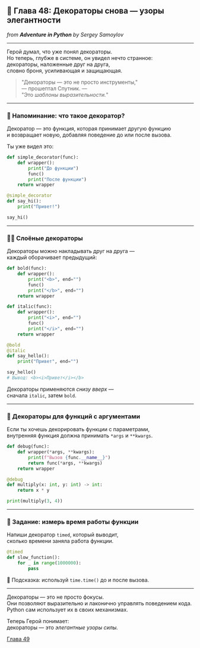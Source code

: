 ## 🔄 Глава 48: Декораторы снова — узоры элегантности
*from **Adventure in Python** by Sergey Samoylov*

---

Герой думал, что уже понял декораторы.  
Но теперь, глубже в системе, он увидел нечто странное:  
декораторы, наложенные друг на друга,  
словно броня, усиливающая и защищающая.

> "Декораторы — это не просто инструменты,"  
> — прошептал Спутник. —  
> "Это *шаблоны выразительности.*"

---

### 🧱 Напоминание: что такое декоратор?

Декоратор — это функция, которая принимает другую функцию  
и возвращает новую, добавляя поведение до или после вызова.

Ты уже видел это:

```python
def simple_decorator(func):
    def wrapper():
        print("До функции")
        func()
        print("После функции")
    return wrapper

@simple_decorator
def say_hi():
    print("Привет!")

say_hi()
```

---

### 🧙‍♂️ Слоёные декораторы

Декораторы можно накладывать друг на друга —  
каждый оборачивает предыдущий:

```python
def bold(func):
    def wrapper():
        print("<b>", end="")
        func()
        print("</b>", end="")
    return wrapper

def italic(func):
    def wrapper():
        print("<i>", end="")
        func()
        print("</i>", end="")
    return wrapper

@bold
@italic
def say_hello():
    print("Привет", end="")

say_hello()
# Вывод: <b><i>Привет</i></b>
```

Декораторы применяются *снизу вверх* —  
сначала `italic`, затем `bold`.

---

### 🔐 Декораторы для функций с аргументами

Если ты хочешь декорировать функции с параметрами,  
внутренняя функция должна принимать `*args` и `**kwargs`.

```python
def debug(func):
    def wrapper(*args, **kwargs):
        print(f"Вызов {func.__name__}")
        return func(*args, **kwargs)
    return wrapper

@debug
def multiply(x: int, y: int) -> int:
    return x * y

print(multiply(3, 4))
```

---

### 🧪 Задание: измерь время работы функции

Напиши декоратор `timed`, который выводит,  
сколько времени заняла работа функции.

```python
@timed
def slow_function():
    for _ in range(1000000):
        pass
```

🧠 Подсказка: используй `time.time()` до и после вызова.

---

Декораторы — это не просто фокусы.  
Они позволяют выразительно и лаконично управлять поведением кода.  
Python сам использует их в своих механизмах.

Теперь Герой понимает:  
декораторы — это *элегантные узоры силы.*

[Глава 49](Chapter_49.md)
